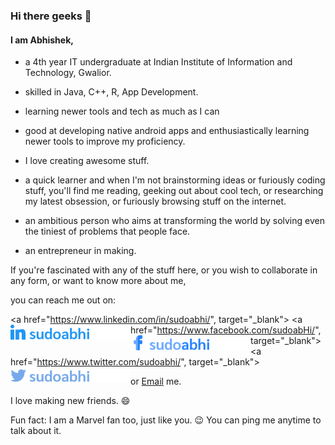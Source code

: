 ### Hi there geeks 👋

#### I am Abhishek, 
- a 4th year IT undergraduate at Indian Institute of Information and Technology, Gwalior.
- skilled in Java, C++, R, App Development.
- learning newer tools and tech as much as I can
- good at developing native android apps and enthusiastically learning newer tools to improve my proficiency.
- I love creating awesome stuff.
- a quick learner and when I'm not brainstorming ideas or furiously coding stuff, you'll find me reading, geeking out about cool tech, or researching my latest obsession, or furiously browsing stuff on the internet.

- an ambitious person who aims at transforming the world by solving even the tiniest of problems that people face.
- an entrepreneur in making. 

If you're fascinated with any of the stuff here, or you wish to collaborate in any form, or want to know more about me,

you can reach me out on:

<!--<a href="mailto:abhishek2606@hotmail.com"><img align="left" src="assets/icons%20with%20padding/email.png" width="20"></a> -->

<a href="https://www.linkedin.com/in/sudoabhi/", target="_blank"><img align="left" src="assets/linkedin icon.png" alt="Linkedin" height=24></a>
<a href="https://www.facebook.com/sudoabHi/", target="_blank"><img align="left" src="assets/fb icon.png" height="24"></a> 
<a href="https://www.twitter.com/sudoabhi/", target="_blank"><img align="left" src="assets/twitter icon.png" height="24"></a>
  
<!-- [Linkedin](https://www.linkedin.com/in/sudoabhi/ "Abhishek Kumar") &nbsp; [Email](mailto:abhishek2606@hotmail.com) &nbsp; [Facebook](https://www.facebook.com/sudoabHi/ "Abhishek Kumar Singh")-->
  or [Email]('mailto:abhishek2606@hotmail.com,abhishek626k@gmail.com') me.




I love making new friends. 😄

Fun fact: I am a Marvel fan too, just like you. :wink: You can ping me anytime to talk about it. 

<!--
**sudoabhi/sudoabhi** is a ✨ _special_ ✨ repository because its `README.md` (this file) appears on your GitHub profile.

Here are some ideas to get you started:

- 🔭 I’m currently working on ...
- 🌱 I’m currently learning ...
- 👯 I’m looking to collaborate on ...
- 🤔 I’m looking for help with ...
- 💬 Ask me about ...
- 📫 How to reach me: ...
- 😄 Pronouns: ...
- ⚡ Fun fact: ...
-->

